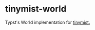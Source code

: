 # tinymist-world

Typst's World implementation for [tinymist.](https://github.com/Myriad-Dreamin/tinymist)
